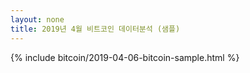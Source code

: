 ```yaml
---
layout: none
title: 2019년 4월 비트코인 데이터분석 (샘플)   
---
```


{% include bitcoin/2019-04-06-bitcoin-sample.html %}